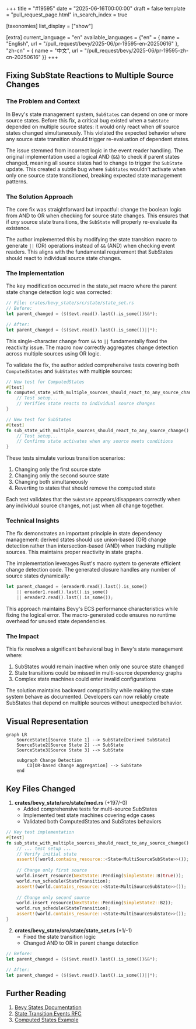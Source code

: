 +++
title = "#19595"
date = "2025-06-16T00:00:00"
draft = false
template = "pull_request_page.html"
in_search_index = true

[taxonomies]
list_display = ["show"]

[extra]
current_language = "en"
available_languages = {"en" = { name = "English", url = "/pull_request/bevy/2025-06/pr-19595-en-20250616" }, "zh-cn" = { name = "中文", url = "/pull_request/bevy/2025-06/pr-19595-zh-cn-20250616" }}
+++

## Fixing SubState Reactions to Multiple Source Changes

### The Problem and Context
In Bevy's state management system, `SubStates` can depend on one or more source states. Before this fix, a critical bug existed when a `SubState` depended on multiple source states: it would only react when *all* source states changed simultaneously. This violated the expected behavior where any source state transition should trigger re-evaluation of dependent states. 

The issue stemmed from incorrect logic in the event reader handling. The original implementation used a logical AND (`&&`) to check if parent states changed, meaning all source states had to change to trigger the `SubState` update. This created a subtle bug where `SubStates` wouldn't activate when only one source state transitioned, breaking expected state management patterns.

### The Solution Approach
The core fix was straightforward but impactful: change the boolean logic from AND to OR when checking for source state changes. This ensures that if *any* source state transitions, the `SubState` will properly re-evaluate its existence. 

The author implemented this by modifying the state transition macro to generate `||` (OR) operations instead of `&&` (AND) when checking event readers. This aligns with the fundamental requirement that SubStates should react to individual source state changes.

### The Implementation
The key modification occurred in the state_set macro where the parent state change detection logic was corrected:

```rust
// File: crates/bevy_state/src/state/state_set.rs
// Before:
let parent_changed = ($($evt.read().last().is_some())&&*);

// After:
let parent_changed = ($($evt.read().last().is_some())||*);
```

This single-character change from `&&` to `||` fundamentally fixed the reactivity issue. The macro now correctly aggregates change detection across multiple sources using OR logic.

To validate the fix, the author added comprehensive tests covering both `ComputedStates` and `SubStates` with multiple sources:

```rust
// New test for ComputedStates
#[test]
fn computed_state_with_multiple_sources_should_react_to_any_source_change() {
    // Test setup...
    // Verifies state reacts to individual source changes
}

// New test for SubStates
#[test]
fn sub_state_with_multiple_sources_should_react_to_any_source_change() {
    // Test setup...
    // Confirms state activates when any source meets conditions
}
```

These tests simulate various transition scenarios:
1. Changing only the first source state
2. Changing only the second source state
3. Changing both simultaneously
4. Reverting to states that should remove the computed state

Each test validates that the `SubState` appears/disappears correctly when any individual source changes, not just when all change together.

### Technical Insights
The fix demonstrates an important principle in state dependency management: derived states should use union-based (OR) change detection rather than intersection-based (AND) when tracking multiple sources. This maintains proper reactivity in state graphs.

The implementation leverages Rust's macro system to generate efficient change detection code. The generated closure handles any number of source states dynamically:

```rust
let parent_changed = (ereader0.read().last().is_some()
    || ereader1.read().last().is_some()
    || ereader2.read().last().is_some());
```

This approach maintains Bevy's ECS performance characteristics while fixing the logical error. The macro-generated code ensures no runtime overhead for unused state dependencies.

### The Impact
This fix resolves a significant behavioral bug in Bevy's state management where:
1. SubStates would remain inactive when only one source state changed
2. State transitions could be missed in multi-source dependency graphs
3. Complex state machines could enter invalid configurations

The solution maintains backward compatibility while making the state system behave as documented. Developers can now reliably create SubStates that depend on multiple sources without unexpected behavior.

## Visual Representation

```mermaid
graph LR
    SourceState1[Source State 1] --> SubState[Derived SubState]
    SourceState2[Source State 2] --> SubState
    SourceState3[Source State 3] --> SubState
    
    subgraph Change Detection
        CD[OR-based Change Aggregation] --> SubState
    end
```

## Key Files Changed

1. **crates/bevy_state/src/state/mod.rs** (+197/-0)
   - Added comprehensive tests for multi-source SubStates
   - Implemented test state machines covering edge cases
   - Validated both ComputedStates and SubStates behaviors

```rust
// Key test implementation
#[test]
fn sub_state_with_multiple_sources_should_react_to_any_source_change() {
    // ... test setup ...
    // Verify initial state
    assert!(!world.contains_resource::<State<MultiSourceSubState>>());
    
    // Change only first source
    world.insert_resource(NextState::Pending(SimpleState::B(true)));
    world.run_schedule(StateTransition);
    assert!(world.contains_resource::<State<MultiSourceSubState>>());
    
    // Change only second source
    world.insert_resource(NextState::Pending(SimpleState2::B2));
    world.run_schedule(StateTransition);
    assert!(world.contains_resource::<State<MultiSourceSubState>>());
}
```

2. **crates/bevy_state/src/state/state_set.rs** (+1/-1)
   - Fixed the state transition logic
   - Changed AND to OR in parent change detection

```rust
// Before:
let parent_changed = ($($evt.read().last().is_some())&&*);

// After:
let parent_changed = ($($evt.read().last().is_some())||*);
```

## Further Reading
1. [Bevy States Documentation](https://docs.rs/bevy_ecs/latest/bevy_ecs/schedule/state/index.html)
2. [State Transition Events RFC](https://github.com/bevyengine/rfcs/blob/main/rfcs/45-state-rework.md)
3. [Computed States Example](https://github.com/bevyengine/bevy/blob/main/examples/ecs/state.rs)